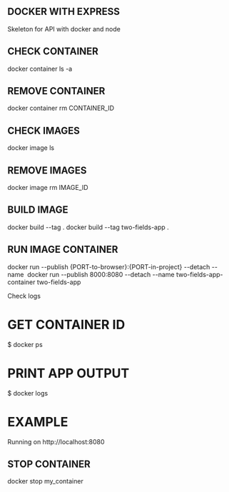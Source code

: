 ## DOCKER WITH EXPRESS

Skeleton for API with docker and node

## CHECK CONTAINER

docker container ls -a

## REMOVE CONTAINER

docker container rm CONTAINER_ID

## CHECK IMAGES

docker image ls

## REMOVE IMAGES

docker image rm IMAGE_ID

## BUILD IMAGE

docker build --tag <NAME OF YOUR IMAGE> .
docker build --tag two-fields-app .

## RUN IMAGE CONTAINER

docker run --publish {PORT-to-browser}:{PORT-in-project} --detach --name <name container> <image name>
docker run --publish 8000:8080 --detach --name two-fields-app-container two-fields-app

Check logs

# GET CONTAINER ID

\$ docker ps

# PRINT APP OUTPUT

\$ docker logs <container id>

# EXAMPLE

Running on http://localhost:8080

## STOP CONTAINER

docker stop my_container
